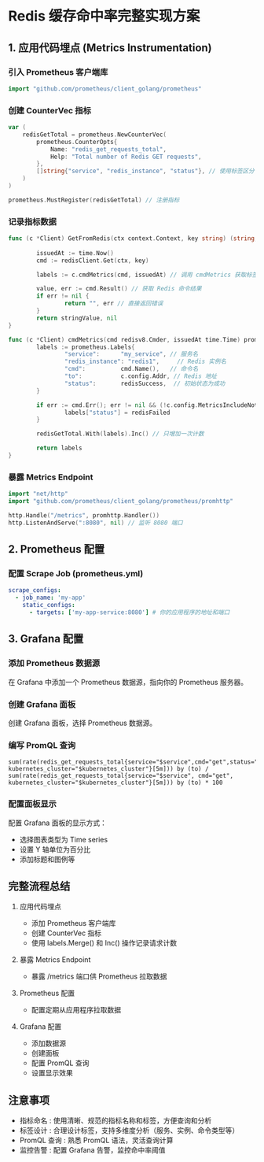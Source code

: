 # Redis 缓存命中率完整实现方案

## 1. 应用代码埋点 (Metrics Instrumentation)

### 引入 Prometheus 客户端库
```go
import "github.com/prometheus/client_golang/prometheus"
```


### 创建 CounterVec 指标
```go
var (
    redisGetTotal = prometheus.NewCounterVec(
        prometheus.CounterOpts{
            Name: "redis_get_requests_total",
            Help: "Total number of Redis GET requests",
        },
        []string{"service", "redis_instance", "status"}, // 使用标签区分
    )
)

prometheus.MustRegister(redisGetTotal) // 注册指标
 ```

### 记录指标数据
```go
func (c *Client) GetFromRedis(ctx context.Context, key string) (string, error) {
      
        issuedAt := time.Now()
        cmd := redisClient.Get(ctx, key) 

        labels := c.cmdMetrics(cmd, issuedAt) // 调用 cmdMetrics 获取标签

        value, err := cmd.Result() // 获取 Redis 命令结果
        if err != nil {
                return "", err // 直接返回错误
        }
        return stringValue, nil
}

func (c *Client) cmdMetrics(cmd redisv8.Cmder, issuedAt time.Time) prometheus.Labels {
        labels := prometheus.Labels{
                "service":      "my_service", // 服务名
                "redis_instance": "redis1",     // Redis 实例名
                "cmd":          cmd.Name(),   // 命令名
                "to":           c.config.Addr, // Redis 地址
                "status":       redisSuccess,  // 初始状态为成功
        }

        if err := cmd.Err(); err != nil && (!c.config.MetricsIncludeNotFound || err != redis.Nil) { // 使用 redis.Nil
                labels["status"] = redisFailed
        }

        redisGetTotal.With(labels).Inc() // 只增加一次计数

        return labels
}

 ```

### 暴露 Metrics Endpoint
```go
import "net/http"
import "github.com/prometheus/client_golang/prometheus/promhttp"

http.Handle("/metrics", promhttp.Handler())
http.ListenAndServe(":8080", nil) // 监听 8080 端口
 ```

## 2. Prometheus 配置
### 配置 Scrape Job (prometheus.yml)
```yaml
scrape_configs:
  - job_name: 'my-app'
    static_configs:
      - targets: ['my-app-service:8080'] # 你的应用程序的地址和端口
 ```

## 3. Grafana 配置
### 添加 Prometheus 数据源
在 Grafana 中添加一个 Prometheus 数据源，指向你的 Prometheus 服务器。

### 创建 Grafana 面板
创建 Grafana 面板，选择 Prometheus 数据源。

### 编写 PromQL 查询
```promql
sum(rate(redis_get_requests_total{service="$service",cmd="get",status="200", kubernetes_cluster="$kubernetes_cluster"}[5m])) by (to) / sum(rate(redis_get_requests_total{service="$service", cmd="get", kubernetes_cluster="$kubernetes_cluster"}[5m])) by (to) * 100
 ```

### 配置面板显示
配置 Grafana 面板的显示方式：

- 选择图表类型为 Time series
- 设置 Y 轴单位为百分比
- 添加标题和图例等
## 完整流程总结
1. 应用代码埋点
   
   - 添加 Prometheus 客户端库
   - 创建 CounterVec 指标
   - 使用 labels.Merge() 和 Inc() 操作记录请求计数
2. 暴露 Metrics Endpoint
   
   - 暴露 /metrics 端口供 Prometheus 拉取数据
3. Prometheus 配置
   
   - 配置定期从应用程序拉取数据
4. Grafana 配置
   
   - 添加数据源
   - 创建面板
   - 配置 PromQL 查询
   - 设置显示效果
## 注意事项
- 指标命名 : 使用清晰、规范的指标名称和标签，方便查询和分析
- 标签设计 : 合理设计标签，支持多维度分析（服务、实例、命令类型等）
- PromQL 查询 : 熟悉 PromQL 语法，灵活查询计算
- 监控告警 : 配置 Grafana 告警，监控命中率阈值